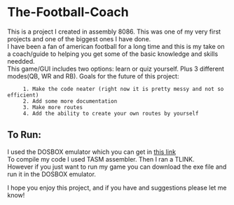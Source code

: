 # The-Football-Coach
This is a project I created in assembly 8086. This was one of my very first projects and one of the biggest ones I have done.\
I have been a fan of american football for a long time and this is my take on a coach/guide to helping you get some of the basic knowledge and skills needded.\
This game/GUI includes two options: learn or quiz yourself. Plus 3 different modes(QB, WR and RB).
Goals for the future of this project:

         1. Make the code neater (right now it is pretty messy and not so efficient)
         2. Add some more documentation
         3. Make more routes 
         4. Add the ability to create your own routes by yourself
## To Run: ##
I used the DOSBOX emulator which you can get in [this link](https://sourceforge.net/projects/dosbox/files/dosbox/0.74/DOSBox0.74-win32-installer.exe/download?use_mirror=netix&r=&use_mirror=netix "Named link title")\
To compile my code I used TASM assembler. Then I ran a TLINK.\
However if you just want to run my game you can download the exe file and run it in the DOSBOX emulator.

I hope you enjoy this project, and if you have and suggestions please let me know!

